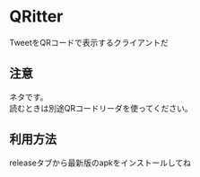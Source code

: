 # QRitter  
TweetをQRコードで表示するクライアントだ

## 注意  
ネタです。  
読むときは別途QRコードリーダを使ってください。

## 利用方法
releaseタブから最新版のapkをインストールしてね
